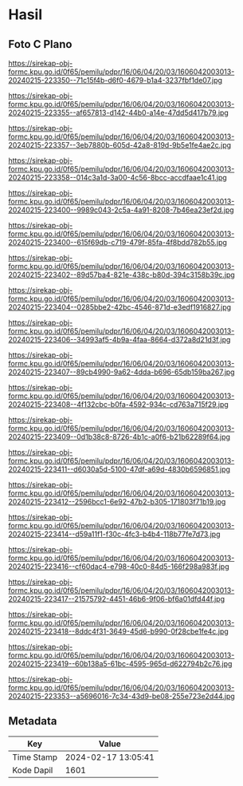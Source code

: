 # Hasil

## Foto C Plano

https://sirekap-obj-formc.kpu.go.id/0f65/pemilu/pdpr/16/06/04/20/03/1606042003013-20240215-223350--71c15f4b-d6f0-4679-b1a4-3237fbf1de07.jpg

https://sirekap-obj-formc.kpu.go.id/0f65/pemilu/pdpr/16/06/04/20/03/1606042003013-20240215-223355--af657813-d142-44b0-a14e-47dd5d417b79.jpg

https://sirekap-obj-formc.kpu.go.id/0f65/pemilu/pdpr/16/06/04/20/03/1606042003013-20240215-223357--3eb7880b-605d-42a8-819d-9b5e1fe4ae2c.jpg

https://sirekap-obj-formc.kpu.go.id/0f65/pemilu/pdpr/16/06/04/20/03/1606042003013-20240215-223358--014c3a1d-3a00-4c56-8bcc-accdfaae1c41.jpg

https://sirekap-obj-formc.kpu.go.id/0f65/pemilu/pdpr/16/06/04/20/03/1606042003013-20240215-223400--9989c043-2c5a-4a91-8208-7b46ea23ef2d.jpg

https://sirekap-obj-formc.kpu.go.id/0f65/pemilu/pdpr/16/06/04/20/03/1606042003013-20240215-223400--615f69db-c719-479f-85fa-4f8bdd782b55.jpg

https://sirekap-obj-formc.kpu.go.id/0f65/pemilu/pdpr/16/06/04/20/03/1606042003013-20240215-223402--89d57ba4-821e-438c-b80d-394c3158b39c.jpg

https://sirekap-obj-formc.kpu.go.id/0f65/pemilu/pdpr/16/06/04/20/03/1606042003013-20240215-223404--0285bbe2-42bc-4546-871d-e3edf1916827.jpg

https://sirekap-obj-formc.kpu.go.id/0f65/pemilu/pdpr/16/06/04/20/03/1606042003013-20240215-223406--34993af5-4b9a-4faa-8664-d372a8d21d3f.jpg

https://sirekap-obj-formc.kpu.go.id/0f65/pemilu/pdpr/16/06/04/20/03/1606042003013-20240215-223407--89cb4990-9a62-4dda-b696-65db159ba267.jpg

https://sirekap-obj-formc.kpu.go.id/0f65/pemilu/pdpr/16/06/04/20/03/1606042003013-20240215-223408--4f132cbc-b0fa-4592-934c-cd763a715f29.jpg

https://sirekap-obj-formc.kpu.go.id/0f65/pemilu/pdpr/16/06/04/20/03/1606042003013-20240215-223409--0d1b38c8-8726-4b1c-a0f6-b21b62289f64.jpg

https://sirekap-obj-formc.kpu.go.id/0f65/pemilu/pdpr/16/06/04/20/03/1606042003013-20240215-223411--d6030a5d-5100-47df-a69d-4830b6596851.jpg

https://sirekap-obj-formc.kpu.go.id/0f65/pemilu/pdpr/16/06/04/20/03/1606042003013-20240215-223412--2596bcc1-6e92-47b2-b305-171803f71b19.jpg

https://sirekap-obj-formc.kpu.go.id/0f65/pemilu/pdpr/16/06/04/20/03/1606042003013-20240215-223414--d59a11f1-f30c-4fc3-b4b4-118b77fe7d73.jpg

https://sirekap-obj-formc.kpu.go.id/0f65/pemilu/pdpr/16/06/04/20/03/1606042003013-20240215-223416--cf60dac4-e798-40c0-84d5-166f298a983f.jpg

https://sirekap-obj-formc.kpu.go.id/0f65/pemilu/pdpr/16/06/04/20/03/1606042003013-20240215-223417--21575792-4451-46b6-9f06-bf6a01dfd44f.jpg

https://sirekap-obj-formc.kpu.go.id/0f65/pemilu/pdpr/16/06/04/20/03/1606042003013-20240215-223418--8ddc4f31-3649-45d6-b990-0f28cbe1fe4c.jpg

https://sirekap-obj-formc.kpu.go.id/0f65/pemilu/pdpr/16/06/04/20/03/1606042003013-20240215-223419--60b138a5-61bc-4595-965d-d622794b2c76.jpg

https://sirekap-obj-formc.kpu.go.id/0f65/pemilu/pdpr/16/06/04/20/03/1606042003013-20240215-223353--a5696016-7c34-43d9-be08-255e723e2d44.jpg


## Metadata

| Key        | Value               |
| ---------- | ------------------- |
| Time Stamp | 2024-02-17 13:05:41 |
| Kode Dapil | 1601                |



